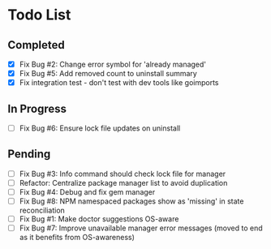 # Todo List

## Completed
- [x] Fix Bug #2: Change error symbol for 'already managed'
- [x] Fix Bug #5: Add removed count to uninstall summary
- [x] Fix integration test - don't test with dev tools like goimports

## In Progress
- [ ] Fix Bug #6: Ensure lock file updates on uninstall

## Pending
- [ ] Fix Bug #3: Info command should check lock file for manager
- [ ] Refactor: Centralize package manager list to avoid duplication
- [ ] Fix Bug #4: Debug and fix gem manager
- [ ] Fix Bug #8: NPM namespaced packages show as 'missing' in state reconciliation
- [ ] Fix Bug #1: Make doctor suggestions OS-aware
- [ ] Fix Bug #7: Improve unavailable manager error messages (moved to end as it benefits from OS-awareness)
